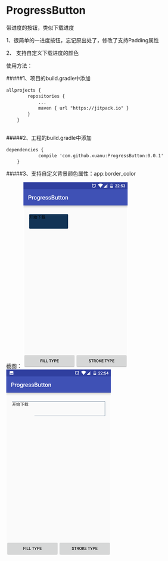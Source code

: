 # ProgressButton
带进度的按钮，类似下载进度

 1、很简单的一进度按钮，忘记原出处了，修改了支持Padding属性  

 2、 支持自定义下载进度的颜色  

使用方法：  

#####1、项目的build.gradle中添加       
```
allprojects {
		repositories {
			...
			maven { url "https://jitpack.io" }
		}
	}
	
```
#####2、工程的build.gradle中添加   

```
dependencies {
	        compile 'com.github.xuanu:ProgressButton:0.0.1'
	}
```

	
#####3、支持自定义背景颜色属性：app:border_color    

截图：
![image](https://github.com/xuanu/ProgressButton/raw/master/screenshots/Screenshot_20160827-225400.png)
![image](https://github.com/xuanu/ProgressButton/raw/master/screenshots/Screenshot_20160827-225404.png)

